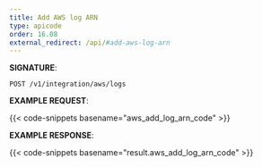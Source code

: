 ```yaml
---
title: Add AWS log ARN
type: apicode
order: 16.08
external_redirect: /api/#add-aws-log-arn
---
```


**SIGNATURE**:

`POST /v1/integration/aws/logs`

**EXAMPLE REQUEST**:

{{< code-snippets basename="aws_add_log_arn_code" >}}

**EXAMPLE RESPONSE**:

{{< code-snippets basename="result.aws_add_log_arn_code" >}}

